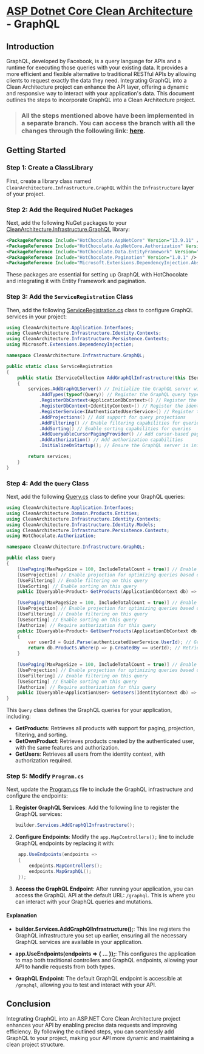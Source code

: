 # [ASP Dotnet Core Clean Architecture](../README.md) - GraphQL

## Introduction

GraphQL, developed by Facebook, is a query language for APIs and a runtime for executing those queries with your existing data. It provides a more efficient and flexible alternative to traditional RESTful APIs by allowing clients to request exactly the data they need. Integrating GraphQL into a Clean Architecture project can enhance the API layer, offering a dynamic and responsive way to interact with your application's data. This document outlines the steps to incorporate GraphQL into a Clean Architecture project.

> ### All the steps mentioned above have been implemented in a separate branch. You can access the branch with all the changes through the following link: [here](https://github.com/samanazadi1996/Sam.CleanArchitecture/tree/GraphQL).

## Getting Started

### Step 1: Create a ClassLibrary 
First, create a library class named `CleanArchitecture.Infrastructure.GraphQL` within the `Infrastructure` layer of your project.

### Step 2: Add the Required NuGet Packages
Next, add the following NuGet packages to your [CleanArchitecture.Infrastructure.GraphQL](https://github.com/samanazadi1996/Sam.CleanArchitecture/blob/GraphQL/Source/Src/Infrastructure/CleanArchitecture.Infrastructure.GraphQL/CleanArchitecture.Infrastructure.GraphQL.csproj) library:

``` xml
<PackageReference Include="HotChocolate.AspNetCore" Version="13.9.11" />
<PackageReference Include="HotChocolate.AspNetCore.Authorization" Version="13.9.11" />
<PackageReference Include="HotChocolate.Data.EntityFramework" Version="13.9.11" />
<PackageReference Include="HotChocolate.Pagination" Version="1.0.1" />
<PackageReference Include="Microsoft.Extensions.DependencyInjection.Abstractions" Version="8.0.1" />
```

These packages are essential for setting up GraphQL with HotChocolate and integrating it with Entity Framework and pagination.


### Step 3: Add the `ServiceRegistration` Class
Then, add the following [ServiceRegistration.cs](https://github.com/samanazadi1996/Sam.CleanArchitecture/blob/GraphQL/Source/Src/Infrastructure/CleanArchitecture.Infrastructure.GraphQL/ServiceRegistration.cs) class to configure GraphQL services in your project:
``` c#
using CleanArchitecture.Application.Interfaces;
using CleanArchitecture.Infrastructure.Identity.Contexts;
using CleanArchitecture.Infrastructure.Persistence.Contexts;
using Microsoft.Extensions.DependencyInjection;

namespace CleanArchitecture.Infrastructure.GraphQL;

public static class ServiceRegistration
{
    public static IServiceCollection AddGraphQlInfrastructure(this IServiceCollection services)
    {
        services.AddGraphQLServer() // Initialize the GraphQL server with HotChocolate
            .AddTypes(typeof(Query)) // Register the GraphQL query types
            .RegisterDbContext<ApplicationDbContext>() // Register the application database context
            .RegisterDbContext<IdentityContext>() // Register the identity database context
            .RegisterService<IAuthenticatedUserService>() // Register the authenticated user service for dependency injection
            .AddProjections() // Add support for query projections
            .AddFiltering() // Enable filtering capabilities for queries
            .AddSorting() // Enable sorting capabilities for queries
            .AddQueryableCursorPagingProvider() // Add cursor-based pagination support
            .AddAuthorization() // Add authorization capabilities
            .InitializeOnStartup(); // Ensure the GraphQL server is initialized on application startup

        return services;
    }
}
```
### Step 4: Add the `Query` Class
Next, add the following [Query.cs](https://github.com/samanazadi1996/Sam.CleanArchitecture/blob/GraphQL/Source/Src/Infrastructure/CleanArchitecture.Infrastructure.GraphQL/Query.cs) class to define your GraphQL queries:

``` c#
using CleanArchitecture.Application.Interfaces;
using CleanArchitecture.Domain.Products.Entities;
using CleanArchitecture.Infrastructure.Identity.Contexts;
using CleanArchitecture.Infrastructure.Identity.Models;
using CleanArchitecture.Infrastructure.Persistence.Contexts;
using HotChocolate.Authorization;

namespace CleanArchitecture.Infrastructure.GraphQL;

public class Query
{
    [UsePaging(MaxPageSize = 100, IncludeTotalCount = true)] // Enable pagination with a maximum page size and total count
    [UseProjection] // Enable projection for optimizing queries based on requested fields
    [UseFiltering] // Enable filtering on this query
    [UseSorting] // Enable sorting on this query
    public IQueryable<Product> GetProducts(ApplicationDbContext db) => db.Products; // Retrieve all products from the database

    [UsePaging(MaxPageSize = 100, IncludeTotalCount = true)] // Enable pagination with a maximum page size and total count
    [UseProjection] // Enable projection for optimizing queries based on requested fields
    [UseFiltering] // Enable filtering on this query
    [UseSorting] // Enable sorting on this query
    [Authorize] // Require authorization for this query
    public IQueryable<Product> GetUserProducts(ApplicationDbContext db, IAuthenticatedUserService authenticatedUserService)
    {
        var userId = Guid.Parse(authenticatedUserService.UserId); // Get the current user's ID
        return db.Products.Where(p => p.CreatedBy == userId); // Retrieve products created by the current user
    }

    [UsePaging(MaxPageSize = 100, IncludeTotalCount = true)] // Enable pagination with a maximum page size and total count
    [UseProjection] // Enable projection for optimizing queries based on requested fields
    [UseFiltering] // Enable filtering on this query
    [UseSorting] // Enable sorting on this query
    [Authorize] // Require authorization for this query
    public IQueryable<ApplicationUser> GetUsers(IdentityContext db) => db.Users; // Retrieve all users from the identity database
}
```

This `Query` class defines the GraphQL queries for your application, including:

- **GetProducts**: Retrieves all products with support for paging, projection, filtering, and sorting.
- **GetOwnProduct**: Retrieves products created by the authenticated user, with the same features and authorization.
- **GetUsers**: Retrieves all users from the identity context, with authorization required.


### Step 5: Modify `Program.cs`
Next, update the [Program.cs](https://github.com/samanazadi1996/Sam.CleanArchitecture/blob/GraphQL/Source/Src/Presentation/CleanArchitecture.WebApi/Program.cs) file to include the GraphQL infrastructure and configure the endpoints:

1. **Register GraphQL Services**: 
   Add the following line to register the GraphQL services:
   ```c#
   builder.Services.AddGraphQlInfrastructure();   
   ```

2. **Configure Endpoints**:
   Modify the `app.MapControllers();` line to include GraphQL endpoints by replacing it with:
   ```c#
    app.UseEndpoints(endpoints =>
    {
        endpoints.MapControllers();
        endpoints.MapGraphQL();
    });
   ```
3. **Access the GraphQL Endpoint**: After running your application, you can access the GraphQL API at the default URL: `/graphql`. This is where you can interact with your GraphQL queries and mutations.


#### Explanation

- **builder.Services.AddGraphQlInfrastructure();**: This line registers the GraphQL infrastructure you set up earlier, ensuring all the necessary GraphQL services are available in your application.

- **app.UseEndpoints(endpoints => { ... });**: This configures the application to map both traditional controllers and GraphQL endpoints, allowing your API to handle requests from both types.

- **GraphQL Endpoint**: The default GraphQL endpoint is accessible at `/graphql`, allowing you to test and interact with your API.

## Conclusion

Integrating GraphQL into an ASP.NET Core Clean Architecture project enhances your API by enabling precise data requests and improving efficiency. By following the outlined steps, you can seamlessly add GraphQL to your project, making your API more dynamic and maintaining a clean project structure.


